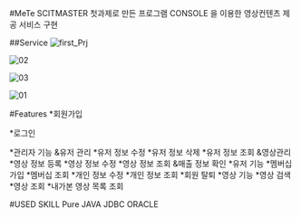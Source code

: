 #MeTe
SCITMASTER 첫과제로 만든 프로그램 CONSOLE 을 이용한 영상컨텐츠 제공 서비스 구현 

##Service
![first_Prj](https://user-images.githubusercontent.com/45669039/104808568-8fd67780-582a-11eb-9834-1f60df2a151f.JPG)

![02](https://user-images.githubusercontent.com/45669039/104808562-864d0f80-582a-11eb-938c-ec7c442bf72c.png)

![03](https://user-images.githubusercontent.com/45669039/104808563-877e3c80-582a-11eb-87b8-7249d7740ea8.png)

![01](https://user-images.githubusercontent.com/45669039/104808565-8816d300-582a-11eb-8153-efad92f73352.png)

#Features
*회원가입

*로그인

*관리자 기능
    &유저 관리
      *유저 정보 수정
      *유저 정보 삭제
      *유저 정보 조회
    &영상관리
      *영상 정보 등록
      *영상 정보 수정
      *영상 정보 조회
    &매출 정보 확인 
*유저 기능
  *멤버십 가입
  *멤버십 조회
  *개인 정보 수정
  *개인 정보 조회
  *회원 탈퇴
 *영상 기능
  *영상 검색
  *영상 조회
  *내가본 영상 목록 조회
  
  
#USED SKILL
  Pure JAVA 
  JDBC 
  ORACLE
